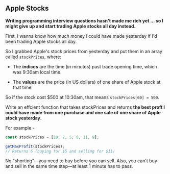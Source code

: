 ## Apple Stocks

__Writing programming interview questions hasn't made me rich yet ... so I might give up and start trading Apple stocks all day instead.__

First, I wanna know how much money I could have made yesterday if I'd been trading
Apple stocks all day.

So I grabbed Apple's stock prices from yesterday and put them in an array called
`stockPrices`, where:

- The __indices__ are the time (in minutes) past trade opening time, which was
9:30am local time.

- The __values__ are the price (in US dollars) of one share of Apple stock at that
time.

So if the stock cost $500 at 10:30am, that means `stockPrices[60] = 500`.

Write an effcient function that takes stockPrices and returns __the best proft I could
have made from one purchase and one sale of one share of Apple stock
yesterday__.

For example -

```js
const stockPrices = [10, 7, 5, 8, 11, 9];

getMaxProfit(stockPrices);
// Returns 6 (buying for $5 and selling for $11)
```

No "shorting"—you need to buy before you can sell. Also, you can't buy and sell in the
same time step—at least 1 minute has to pass.
